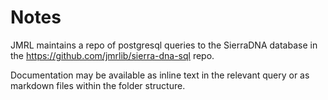 # Notes

JMRL maintains a repo of postgresql queries to the SierraDNA database in the https://github.com/jmrlib/sierra-dna-sql repo.

Documentation may be available as inline text in the relevant query or as markdown files within the folder structure.

